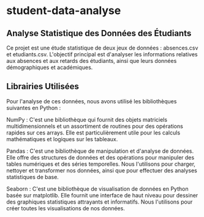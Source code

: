 # student-data-analyse
## Analyse Statistique des Données des Étudiants

Ce projet est une étude statistique de deux jeux de données : absences.csv et etudiants.csv. L'objectif principal est d'analyser les informations relatives aux absences et aux retards des étudiants, ainsi que leurs données démographiques et académiques.

## Librairies Utilisées

Pour l'analyse de ces données, nous avons utilisé les bibliothèques suivantes en Python :

NumPy : C'est une bibliothèque qui fournit des objets matriciels multidimensionnels et un assortiment de routines pour des opérations rapides sur ces arrays. Elle est particulièrement utile pour les calculs mathématiques et logiques sur les tableaux.

Pandas : C'est une bibliothèque de manipulation et d'analyse de données. Elle offre des structures de données et des opérations pour manipuler des tables numériques et des séries temporelles. Nous l'utilisons pour charger, nettoyer et transformer nos données, ainsi que pour effectuer des analyses statistiques de base.

Seaborn : C'est une bibliothèque de visualisation de données en Python basée sur matplotlib. Elle fournit une interface de haut niveau pour dessiner des graphiques statistiques attrayants et informatifs. Nous l'utilisons pour créer toutes les visualisations de nos données.
